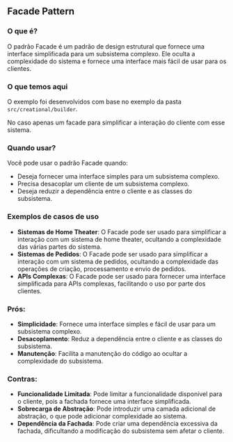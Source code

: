 ## Facade Pattern

### O que é?
O padrão Facade é um padrão de design estrutural que fornece uma interface simplificada para um subsistema complexo. Ele oculta a complexidade do sistema e fornece uma interface mais fácil de usar para os clientes.

### O que temos aqui
O exemplo foi desenvolvidos com base no exemplo da pasta `src/creational/builder`.

No caso apenas um facade para simplificar a interação do cliente com esse sistema.

### Quando usar?
Você pode usar o padrão Facade quando:
- Deseja fornecer uma interface simples para um subsistema complexo.
- Precisa desacoplar um cliente de um subsistema complexo.
- Deseja reduzir a dependência entre o cliente e as classes do subsistema.

### Exemplos de casos de uso
- **Sistemas de Home Theater**: O Facade pode ser usado para simplificar a interação com um sistema de home theater, ocultando a complexidade das várias partes do sistema.
- **Sistemas de Pedidos**: O Facade pode ser usado para simplificar a interação com um sistema de pedidos, ocultando a complexidade das operações de criação, processamento e envio de pedidos.
- **APIs Complexas**: O Facade pode ser usado para fornecer uma interface simplificada para APIs complexas, facilitando o uso por parte dos clientes.

### Prós:
- **Simplicidade**: Fornece uma interface simples e fácil de usar para um subsistema complexo.
- **Desacoplamento**: Reduz a dependência entre o cliente e as classes do subsistema.
- **Manutenção**: Facilita a manutenção do código ao ocultar a complexidade do subsistema.

### Contras:
- **Funcionalidade Limitada**: Pode limitar a funcionalidade disponível para o cliente, pois a fachada fornece uma interface simplificada.
- **Sobrecarga de Abstração**: Pode introduzir uma camada adicional de abstração, o que pode adicionar complexidade ao sistema.
- **Dependência da Fachada**: Pode criar uma dependência excessiva da fachada, dificultando a modificação do subsistema sem afetar o cliente.
